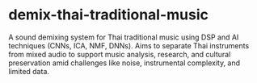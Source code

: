 # demix-thai-traditional-music
A sound demixing system for Thai traditional music using DSP and AI techniques (CNNs, ICA, NMF, DNNs). Aims to separate Thai instruments from mixed audio to support music analysis, research, and cultural preservation amid challenges like noise, instrumental complexity, and limited data.
